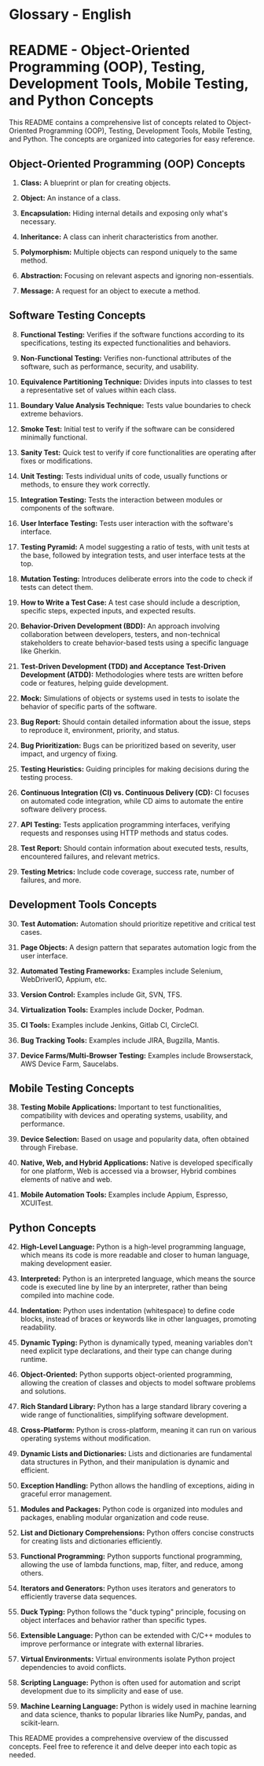 # Glossary - English

# README - Object-Oriented Programming (OOP), Testing, Development Tools, Mobile Testing, and Python Concepts

This README contains a comprehensive list of concepts related to Object-Oriented Programming (OOP), Testing, Development Tools, Mobile Testing, and Python. The concepts are organized into categories for easy reference.

## Object-Oriented Programming (OOP) Concepts

1. **Class:** A blueprint or plan for creating objects.

2. **Object:** An instance of a class.

3. **Encapsulation:** Hiding internal details and exposing only what's necessary.

4. **Inheritance:** A class can inherit characteristics from another.

5. **Polymorphism:** Multiple objects can respond uniquely to the same method.

6. **Abstraction:** Focusing on relevant aspects and ignoring non-essentials.

7. **Message:** A request for an object to execute a method.

## Software Testing Concepts

8. **Functional Testing:** Verifies if the software functions according to its specifications, testing its expected functionalities and behaviors.

9. **Non-Functional Testing:** Verifies non-functional attributes of the software, such as performance, security, and usability.

10. **Equivalence Partitioning Technique:** Divides inputs into classes to test a representative set of values within each class.

11. **Boundary Value Analysis Technique:** Tests value boundaries to check extreme behaviors.

12. **Smoke Test:** Initial test to verify if the software can be considered minimally functional.

13. **Sanity Test:** Quick test to verify if core functionalities are operating after fixes or modifications.

14. **Unit Testing:** Tests individual units of code, usually functions or methods, to ensure they work correctly.

15. **Integration Testing:** Tests the interaction between modules or components of the software.

16. **User Interface Testing:** Tests user interaction with the software's interface.

17. **Testing Pyramid:** A model suggesting a ratio of tests, with unit tests at the base, followed by integration tests, and user interface tests at the top.

18. **Mutation Testing:** Introduces deliberate errors into the code to check if tests can detect them.

19. **How to Write a Test Case:** A test case should include a description, specific steps, expected inputs, and expected results.

20. **Behavior-Driven Development (BDD):** An approach involving collaboration between developers, testers, and non-technical stakeholders to create behavior-based tests using a specific language like Gherkin.

21. **Test-Driven Development (TDD) and Acceptance Test-Driven Development (ATDD):** Methodologies where tests are written before code or features, helping guide development.

22. **Mock:** Simulations of objects or systems used in tests to isolate the behavior of specific parts of the software.

23. **Bug Report:** Should contain detailed information about the issue, steps to reproduce it, environment, priority, and status.

24. **Bug Prioritization:** Bugs can be prioritized based on severity, user impact, and urgency of fixing.

25. **Testing Heuristics:** Guiding principles for making decisions during the testing process.

26. **Continuous Integration (CI) vs. Continuous Delivery (CD):** CI focuses on automated code integration, while CD aims to automate the entire software delivery process.

27. **API Testing:** Tests application programming interfaces, verifying requests and responses using HTTP methods and status codes.

28. **Test Report:** Should contain information about executed tests, results, encountered failures, and relevant metrics.

29. **Testing Metrics:** Include code coverage, success rate, number of failures, and more.

## Development Tools Concepts

30. **Test Automation:** Automation should prioritize repetitive and critical test cases.

31. **Page Objects:** A design pattern that separates automation logic from the user interface.

32. **Automated Testing Frameworks:** Examples include Selenium, WebDriverIO, Appium, etc.

33. **Version Control:** Examples include Git, SVN, TFS.

34. **Virtualization Tools:** Examples include Docker, Podman.

35. **CI Tools:** Examples include Jenkins, Gitlab CI, CircleCI.

36. **Bug Tracking Tools:** Examples include JIRA, Bugzilla, Mantis.

37. **Device Farms/Multi-Browser Testing:** Examples include Browserstack, AWS Device Farm, Saucelabs.

## Mobile Testing Concepts

38. **Testing Mobile Applications:** Important to test functionalities, compatibility with devices and operating systems, usability, and performance.

39. **Device Selection:** Based on usage and popularity data, often obtained through Firebase.

40. **Native, Web, and Hybrid Applications:** Native is developed specifically for one platform, Web is accessed via a browser, Hybrid combines elements of native and web.

41. **Mobile Automation Tools:** Examples include Appium, Espresso, XCUITest.

## Python Concepts

42. **High-Level Language:** Python is a high-level programming language, which means its code is more readable and closer to human language, making development easier.

43. **Interpreted:** Python is an interpreted language, which means the source code is executed line by line by an interpreter, rather than being compiled into machine code.

44. **Indentation:** Python uses indentation (whitespace) to define code blocks, instead of braces or keywords like in other languages, promoting readability.

45. **Dynamic Typing:** Python is dynamically typed, meaning variables don't need explicit type declarations, and their type can change during runtime.

46. **Object-Oriented:** Python supports object-oriented programming, allowing the creation of classes and objects to model software problems and solutions.

47. **Rich Standard Library:** Python has a large standard library covering a wide range of functionalities, simplifying software development.

48. **Cross-Platform:** Python is cross-platform, meaning it can run on various operating systems without modification.

49. **Dynamic Lists and Dictionaries:** Lists and dictionaries are fundamental data structures in Python, and their manipulation is dynamic and efficient.

50. **Exception Handling:** Python allows the handling of exceptions, aiding in graceful error management.

51. **Modules and Packages:** Python code is organized into modules and packages, enabling modular organization and code reuse.

52. **List and Dictionary Comprehensions:** Python offers concise constructs for creating lists and dictionaries efficiently.

53. **Functional Programming:** Python supports functional programming, allowing the use of lambda functions, map, filter, and reduce, among others.

54. **Iterators and Generators:** Python uses iterators and generators to efficiently traverse data sequences.

55. **Duck Typing:** Python follows the "duck typing" principle, focusing on object interfaces and behavior rather than specific types.

56. **Extensible Language:** Python can be extended with C/C++ modules to improve performance or integrate with external libraries.

57. **Virtual Environments:** Virtual environments isolate Python project dependencies to avoid conflicts.

58. **Scripting Language:** Python is often used for automation and script development due to its simplicity and ease of use.

59. **Machine Learning Language:** Python is widely used in machine learning and data science, thanks to popular libraries like NumPy, pandas, and scikit-learn.

This README provides a comprehensive overview of the discussed concepts. Feel free to reference it and delve deeper into each topic as needed.
